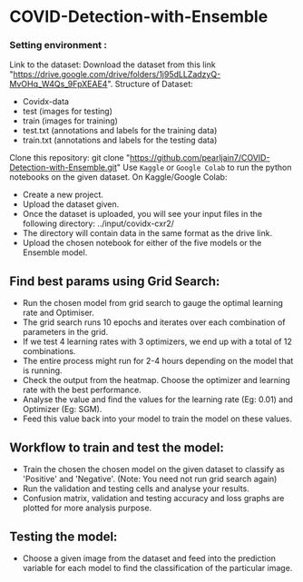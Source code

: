 # COVID-Detection-with-Ensemble

### Setting environment :

Link to the dataset:
Download the dataset from this link "https://drive.google.com/drive/folders/1j95dLLZadzyQ-MvOHq_W4Qs_9FpXEAE4".
Structure of Dataset:
- Covidx-data
 - test (images for testing)
 - train (images for training)
 - test.txt (annotations and labels for the training data)
 - train.txt (annotations and labels for the testing data)


Clone this repository:
git clone "https://github.com/pearljain7/COVID-Detection-with-Ensemble.git"
Use ``Kaggle`` or ``Google Colab`` to run the python notebooks on the given dataset.
On Kaggle/Google Colab:
 - Create a new project.
 - Upload the dataset given.
 - Once the dataset is uploaded, you will see your input files in the following directory: ../input/covidx-cxr2/
 - The directory will contain data in the same format as the drive link.
 - Upload the chosen notebook for either of the five models or the Ensemble model.

## Find best params using Grid Search:

* Run the chosen model from grid search to gauge the optimal learning rate and Optimiser.
* The grid search runs 10 epochs and iterates over each combination of parameters in the grid. 
* If we test 4 learning rates with 3 optimizers, we end up with a total of 12 combinations. 
* The entire process might run for 2-4 hours depending on the model that is running.
* Check the output from the heatmap. Choose the optimizer and learning rate with the best performance.
* Analyse the value and find the values for the learning rate (Eg: 0.01) and Optimizer (Eg: SGM).
* Feed this value back into your model to train the model on these values.

## Workflow to train and test the model:
* Train the chosen the chosen model on the given dataset to classify as 'Positive' and 'Negative'. (Note: You need not run grid search again)
* Run the  validation and testing cells and analyse your results.
* Confusion matrix, validation and testing accuracy and loss graphs are plotted for more analysis purpose.

## Testing the model:
* Choose a given image from the dataset and feed into the prediction variable for each model to find the classification of the particular image.
